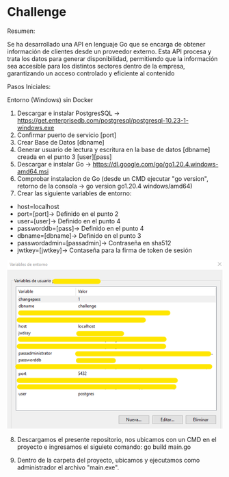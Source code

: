 # Challenge

Resumen:

Se ha desarrollado una API en lenguaje Go que se encarga de obtener información de clientes desde un proveedor externo. Esta API procesa y trata los datos para generar disponibilidad, permitiendo que la información sea accesible para los distintos sectores dentro de la empresa, garantizando un acceso controlado y eficiente al contenido

Pasos Iniciales:

Entorno (Windows) sin Docker
1. Descargar e instalar PostgresSQL ->  https://get.enterprisedb.com/postgresql/postgresql-10.23-1-windows.exe
2. Confirmar puerto de servicio [port]
3. Crear Base de Datos [dbname]
4. Generar usuario de lectura y escritura en la base de datos [dbname] creada en el punto 3 [user][pass]
5. Descargar e instalar Go -> https://dl.google.com/go/go1.20.4.windows-amd64.msi
6. Comprobar instalacion de Go (desde un CMD ejecutar "go version", retorno de la consola -> go version go1.20.4 windows/amd64)
7. Crear las siguiente variables de entorno:

* host=localhost
* port=[port]-> Definido en el punto 2
* user=[user]-> Definido en el punto 4
* passworddb=[pass]-> Definido en el punto 4
* dbname=[dbname]-> Definido en el punto 3
* passwordadmin=[passadmin]-> Contraseña en sha512
* jwtkey=[jwtkey]-> Contaseña para la firma de token de sesión


![](https://github.com/JossephRojasSantos/Challenge/blob/main/png/Variables%20de%20Entorno.png)

8. Descargamos el presente repositorio, nos ubicamos con un CMD en el proyecto e ingresamos el siguiete comando:
go build main.go

9. Dentro de la carpeta del proyecto, ubicamos y ejecutamos como administrador el archivo "main.exe".    